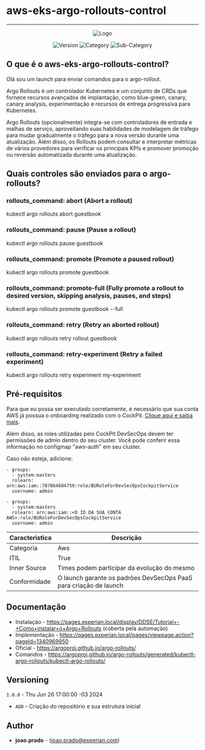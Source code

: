# aws-eks-argo-rollouts-control
----

<div align="center">

  ![Logo](https://img.youtube.com/vi/hIL0E2gLkf8/0.jpg)

  ![Version](https://img.shields.io/badge/Version-1.0.0-green)
  ![Category](https://img.shields.io/badge/Category_-Cockpit-blue)
  ![Sub-Category](https://img.shields.io/badge/Sub%20category-Automation-blue)

</div>

## O que é o aws-eks-argo-rollouts-control?

Olá sou um launch para enviar comandos para o argo-rollout.

Argo Rollouts é um controlador Kubernetes e um conjunto de CRDs que fornece recursos avançados de implantação, como blue-green, canary, canary analysis, experimentação e recursos de entrega progressiva para Kubernetes.

Argo Rollouts (opcionalmente) integra-se com controladores de entrada e malhas de serviço, aproveitando suas habilidades de modelagem de tráfego para mudar gradualmente o tráfego para a nova versão durante uma atualização. Além disso, os Rollouts podem consultar e interpretar métricas de vários provedores para verificar os principais KPIs e promover promoção ou reversão automatizada durante uma atualização.

## Quais controles são enviados para o argo-rollouts?

### rollouts_command: abort (Abort a rollout)
kubectl argo rollouts abort guestbook

### rollouts_command: pause (Pause a rollout)
kubectl argo rollouts pause guestbook

### rollouts_command: promote (Promote a paused rollout)
kubectl argo rollouts promote guestbook

### rollouts_command: promote-full (Fully promote a rollout to desired version, skipping analysis, pauses, and steps)
kubectl argo rollouts promote guestbook --full

### rollouts_command: retry (Retry an aborted rollout)
kubectl argo rollouts retry rollout guestbook

### rollouts_command: retry-experiment (Retry a failed experiment)
kubectl argo rollouts retry experiment my-experiment


## Pré-requisitos

Para que eu possa ser executado corretamente, é necessário que sua conta AWS já possua o onboarding realizado com o CockPit. [Clique aqui e saiba mais](https://pages.experian.com/pages/viewpage.action?pageId=1081626313).

Além disso, as roles utilizadas pelo CockPit DevSecOps devem ter permissões de admin dentro do seu cluster. Você pode conferir essa informação no configmap "aws-auth" em seu cluster.

Caso não esteja, adicione:

```
- groups:
  - system:masters
  rolearn: arn:aws:iam::707064604759:role/BURoleForDevSecOpsCockpitService
  username: admin
```

```
- groups:
  - system:masters
  rolearn: arn:aws:iam::<O ID DA SUA CONTA AWS>:role/BURoleForDevSecOpsCockpitService
  username: admin
```

| Caracteristica         | Descrição             
| ---------------------- | ------------------------
| Categoria              | Aws
| ITIL                   | True
| Inner Source           | Times podem participar da evolução do mesmo
| Conformidade           | O launch garante os padrões DevSecOps PaaS para criação de launch

## Documentação

* Instalação - https://pages.experian.local/display/DDSE/Tutorial+-+Como+instalar+o+Argo+Rollouts (coberta pela automação)
* Implementação - https://pages.experian.local/pages/viewpage.action?pageId=1340969950
* Oficial - https://argoproj.github.io/argo-rollouts/
* Comandos - https://argoproj.github.io/argo-rollouts/generated/kubectl-argo-rollouts/kubectl-argo-rollouts/

## Versioning

`1.0.0` - Thu Jun  26 17:00:00 -03 2024
* `ADD` -  Criação do repositório e sua estrutura inicial 

## Author

* **joao.prado** - (joao.prado@experian.com)